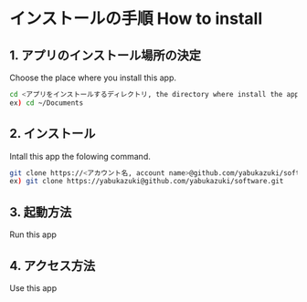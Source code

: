 # インストールの手順 How to install

## 1. アプリのインストール場所の決定

Choose the place where you install this app.

```sh
cd <アプリをインストールするディレクトリ, the directory where install the app>
ex) cd ~/Documents
```

## 2. インストール

Intall this app the folowing command.

```sh
git clone https://<アカウント名, account name>@github.com/yabukazuki/software.git
ex) git clone https://yabukazuki@github.com/yabukazuki/software.git
```

## 3. 起動方法

Run this app

## 4. アクセス方法

Use this app
